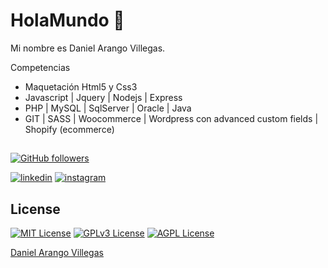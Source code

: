 # HolaMundo 👋

Mi nombre es Daniel Arango Villegas.

Competencias

- Maquetación Html5 y Css3  
- Javascript | Jquery | Nodejs  | Express 
- PHP | MySQL | SqlServer | Oracle | Java
- GIT | SASS | Woocommerce | Wordpress con advanced custom fields | Shopify (ecommerce)

##

[![GitHub followers](https://img.shields.io/github/followers/daniel-990?style=social)](https://github.com/daniel-990/)

[![linkedin](https://img.shields.io/badge/linkedin-0A66C2?style=for-the-badge&logo=linkedin&logoColor=white)](https://www.linkedin.com/in/danielarango990/)
[![instagram](https://img.shields.io/badge/Instagram-E4405F?style=for-the-badge&logo=instagram&logoColor=white)](https://www.instagram.com/xorroperro/)

## License

[![MIT License](https://img.shields.io/badge/License-MIT-green.svg)](https://choosealicense.com/licenses/mit/)
[![GPLv3 License](https://img.shields.io/badge/License-GPL%20v3-yellow.svg)](https://opensource.org/licenses/)
[![AGPL License](https://img.shields.io/badge/license-AGPL-blue.svg)](http://www.gnu.org/licenses/agpl-3.0)

[Daniel Arango Villegas](https://danielarangovillegas.netlify.app/)

<!--
**daniel-990/daniel-990** is a ✨ _special_ ✨ repository because its `README.md` (this file) appears on your GitHub profile.

Here are some ideas to get you started:

- 🔭 I’m currently working on ...
- 🌱 I’m currently learning ...
- 👯 I’m looking to collaborate on ...
- 🤔 I’m looking for help with ...
- 💬 Ask me about ...
- 📫 How to reach me: ...
- 😄 Pronouns: ...
- ⚡ Fun fact: ...
-->
